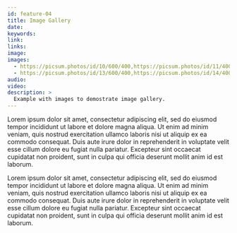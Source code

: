 ```yaml
---
id: feature-04
title: Image Gallery
date: 
keywords: 
link: 
links: 
image: 
images:
  - https://picsum.photos/id/10/600/400,https://picsum.photos/id/11/400/500,https://picsum.photos/id/12/600/400
  - https://picsum.photos/id/13/600/400,https://picsum.photos/id/14/400/500,https://picsum.photos/id/15/600/400
audio:
video:
description: >
  Example with images to demostrate image gallery.
---
```


Lorem ipsum dolor sit amet, consectetur adipiscing elit, sed do eiusmod tempor incididunt ut labore et dolore magna aliqua. Ut enim ad minim veniam, quis nostrud exercitation ullamco laboris nisi ut aliquip ex ea commodo consequat. Duis aute irure dolor in reprehenderit in voluptate velit esse cillum dolore eu fugiat nulla pariatur. Excepteur sint occaecat cupidatat non proident, sunt in culpa qui officia deserunt mollit anim id est laborum.

Lorem ipsum dolor sit amet, consectetur adipiscing elit, sed do eiusmod tempor incididunt ut labore et dolore magna aliqua. Ut enim ad minim veniam, quis nostrud exercitation ullamco laboris nisi ut aliquip ex ea commodo consequat. Duis aute irure dolor in reprehenderit in voluptate velit esse cillum dolore eu fugiat nulla pariatur. Excepteur sint occaecat cupidatat non proident, sunt in culpa qui officia deserunt mollit anim id est laborum.
